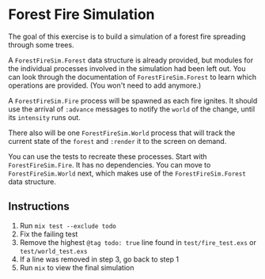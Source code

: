 # Forest Fire Simulation

The goal of this exercise is to build a simulation of a forest fire spreading through some trees.

A `ForestFireSim.Forest` data structure is already provided, but modules for the individual processes involved in the simulation had been left out.  You can look through the documentation of `ForestFireSim.Forest` to learn which operations are provided.  (You won't need to add anymore.)

A `ForestFireSim.Fire` process will be spawned as each fire ignites.  It should use the arrival of `:advance` messages to notify the `world` of the change, until its `intensity` runs out.

There also will be one `ForestFireSim.World` process that will track the current state of the `forest` and `:render` it to the screen on demand.

You can use the tests to recreate these processes.  Start with `ForestFireSim.Fire`.  It has no dependencies.  You can move to `ForestFireSim.World` next, which makes use of the `ForestFireSim.Forest` data structure.

## Instructions

1. Run `mix test --exclude todo`
2. Fix the failing test
3. Remove the highest `@tag todo: true` line found in `test/fire_test.exs` or
   `test/world_test.exs`
4. If a line was removed in step 3, go back to step 1
5. Run `mix` to view the final simulation
